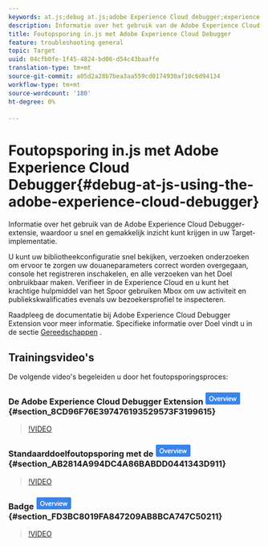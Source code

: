 ```yaml
---
keywords: at.js;debug at.js;adobe Experience Cloud debugger;experience cloud debugger;mbox trace;mbox highlight;debug;debugging
description: Informatie over het gebruik van de Adobe Experience Cloud Debugger-extensie, waardoor u snel en gemakkelijk inzicht kunt krijgen in uw Target-implementatie.
title: Foutopsporing in.js met Adobe Experience Cloud Debugger
feature: troubleshooting general
topic: Target
uuid: 04cfb0fe-1f45-4824-bd06-d54c43baaffe
translation-type: tm+mt
source-git-commit: a05d2a28b7bea3aa559cd0174930af10c6d94134
workflow-type: tm+mt
source-wordcount: '180'
ht-degree: 0%

---
```



# Foutopsporing in.js met Adobe Experience Cloud Debugger{#debug-at-js-using-the-adobe-experience-cloud-debugger}

Informatie over het gebruik van de Adobe Experience Cloud Debugger-extensie, waardoor u snel en gemakkelijk inzicht kunt krijgen in uw Target-implementatie.

U kunt uw bibliotheekconfiguratie snel bekijken, verzoeken onderzoeken om ervoor te zorgen uw douaneparameters correct worden overgegaan, console het registreren inschakelen, en alle verzoeken van het Doel onbruikbaar maken. Verifieer in de Experience Cloud en u kunt het krachtige hulpmiddel van het Spoor gebruiken Mbox om uw activiteit en publiekskwalificaties evenals uw bezoekersprofiel te inspecteren.

Raadpleeg de documentatie bij [](https://experienceleague.adobe.com/docs/debugger/using/experience-cloud-debugger.html) Adobe Experience Cloud Debugger Extension voor meer informatie. Specifieke informatie over Doel vindt u in de sectie [Gereedschappen](https://experienceleague.adobe.com/docs/debugger/using/tools.html) .

## Trainingsvideo&#39;s

De volgende video&#39;s begeleiden u door het foutopsporingsproces:

### De Adobe Experience Cloud Debugger Extension ![Overview-badge toevoegen](/help/assets/overview.png) {#section_8CD96F76E397476193529573F3199615}

>[!VIDEO](https://video.tv.adobe.com/v/23114/)

### Standaarddoelfoutopsporing met de ![overzichtsbadge Adobe Experience Cloud Debugger](/help/assets/overview.png) {#section_AB2814A994DC4A86BABDD0441343D911}

>[!VIDEO](https://video.tv.adobe.com/v/23115/)

### Badge ![Overzicht van Mbox-overtrekken](/help/assets/overview.png) {#section_FD3BC8019FA847209AB8BCA747C50211}

>[!VIDEO](https://video.tv.adobe.com/v/23113/)
